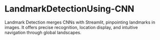 # LandmarkDetectionUsing-CNN
Landmark Detection merges CNNs with Streamlit, pinpointing landmarks in images. It offers precise recognition, location display, and intuitive navigation through global landscapes.
